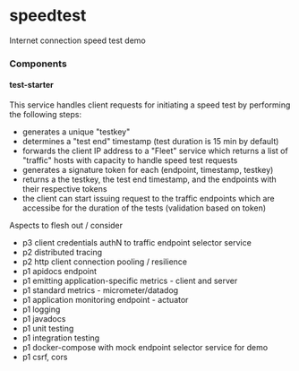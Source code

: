 # speedtest
Internet connection speed test demo

### Components
#### test-starter
This service handles client requests for initiating a speed test by performing the following steps:
* generates a unique "testkey"
* determines a "test end" timestamp (test duration is 15 min by default)
* forwards the client IP address to a "Fleet" service which returns a list of "traffic" hosts with capacity to handle speed test requests
* generates a signature token for each (endpoint, timestamp, testkey)
* returns a the testkey, the test end timestamp, and the endpoints with their respective tokens
* the client can start issuing request to the traffic endpoints which are accessibe for the duration of the tests (validation based on token)

Aspects to flesh out / consider
* p3 client credentials authN to traffic endpoint selector service
* p2 distributed tracing
* p2 http client connection pooling / resilience
* p1 apidocs endpoint
* p1 emitting application-specific metrics - client and server
* p1 standard metrics - micrometer/datadog
* p1 application monitoring endpoint - actuator
* p1 logging
* p1 javadocs
* p1 unit testing
* p1 integration testing
* p1 docker-compose with mock endpoint selector service for demo
* p1 csrf, cors

